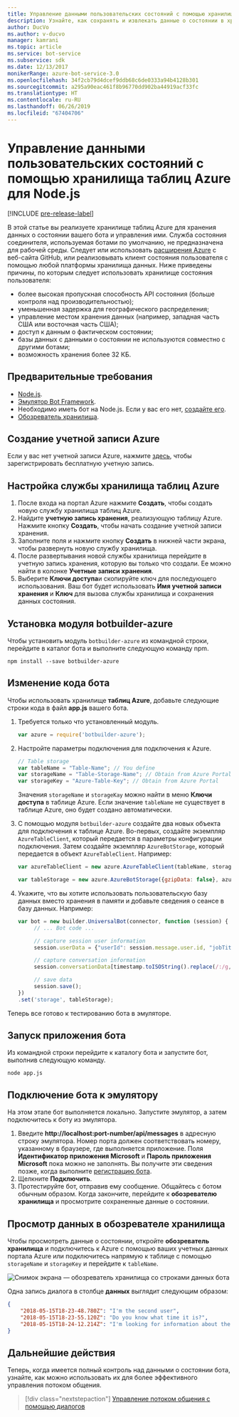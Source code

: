 ```yaml
---
title: Управление данными пользовательских состояний с помощью хранилища таблиц Azure | Документы Майкрософт
description: Узнайте, как сохранять и извлекать данные о состоянии в хранилище таблиц Azure с помощью пакета SDK Bot Framework для Node.js.
author: DucVo
ms.author: v-ducvo
manager: kamrani
ms.topic: article
ms.service: bot-service
ms.subservice: sdk
ms.date: 12/13/2017
monikerRange: azure-bot-service-3.0
ms.openlocfilehash: 34f2cb79d4dcef9ddb68c6de0333a94b4128b301
ms.sourcegitcommit: a295a90eac461f8b96770dd902ba44919acf33fc
ms.translationtype: HT
ms.contentlocale: ru-RU
ms.lasthandoff: 06/26/2019
ms.locfileid: "67404706"
---
```

# <a name="manage-custom-state-data-with-azure-table-storage-for-nodejs"></a>Управление данными пользовательских состояний с помощью хранилища таблиц Azure для Node.js

[!INCLUDE [pre-release-label](../includes/pre-release-label-v3.md)]

В этой статье вы реализуете хранилище таблиц Azure для хранения данных о состоянии вашего бота и управления ими. Служба состояния соединителя, используемая ботами по умолчанию, не предназначена для рабочей среды. Следует или использовать [расширения Azure](https://www.npmjs.com/package/botbuilder-azure) с веб-сайта GitHub, или реализовывать клиент состояния пользователя с помощью любой платформы хранилища данных. Ниже приведены причины, по которым следует использовать хранилище состояния пользователя:

- более высокая пропускная способность API состояния (больше контроля над производительностью);
- уменьшенная задержка для географического распределения;
- управление местом хранения данных (например, западная часть США или восточная часть США);
- доступ к данным о фактическом состоянии;
- базы данных с данными о состоянии не используются совместно с другими ботами;
- возможность хранения более 32 КБ.

## <a name="prerequisites"></a>Предварительные требования

- [Node.js](https://nodejs.org/en/).
- [Эмулятор Bot Framework](~/bot-service-debug-emulator.md).
- Необходимо иметь бот на Node.js. Если у вас его нет, [создайте его](bot-builder-nodejs-quickstart.md). 
- [Обозреватель хранилища](http://storageexplorer.com/).

## <a name="create-azure-account"></a>Создание учетной записи Azure
Если у вас нет учетной записи Azure, нажмите [здесь](https://azure.microsoft.com/free/), чтобы зарегистрировать бесплатную учетную запись.

## <a name="set-up-the-azure-table-storage-service"></a>Настройка службы хранилища таблиц Azure
1. После входа на портал Azure нажмите **Создать**, чтобы создать новую службу хранилища таблиц Azure. 
2. Найдите **учетную запись хранения**, реализующую таблицу Azure. Нажмите кнопку **Создать**, чтобы начать создание учетной записи хранения. 
3. Заполните поля и нажмите кнопку **Создать** в нижней части экрана, чтобы развернуть новую службу хранилища. 
4. После развертывания новой службы хранилища перейдите в учетную запись хранения, которую вы только что создали. Ее можно найти в колонке **Учетные записи хранения**.
4. Выберите **Ключи доступа**и скопируйте ключ для последующего использования. Ваш бот будет использовать **Имя учетной записи хранения** и **Ключ** для вызова службы хранилища и сохранения данных состояния.

## <a name="install-botbuilder-azure-module"></a>Установка модуля botbuilder-azure

Чтобы установить модуль `botbuilder-azure` из командной строки, перейдите в каталог бота и выполните следующую команду npm.

```nodejs
npm install --save botbuilder-azure
```

## <a name="modify-your-bot-code"></a>Изменение кода бота

Чтобы использовать хранилище **таблиц Azure**, добавьте следующие строки кода в файл **app.js** вашего бота.

1. Требуется только что установленный модуль.

   ```javascript
   var azure = require('botbuilder-azure'); 
   ```

2. Настройте параметры подключения для подключения к Azure.
   ```javascript
   // Table storage
   var tableName = "Table-Name"; // You define
   var storageName = "Table-Storage-Name"; // Obtain from Azure Portal
   var storageKey = "Azure-Table-Key"; // Obtain from Azure Portal
   ```
   Значения `storageName` и `storageKay` можно найти в меню **Ключи доступа** в таблице Azure. Если значение `tableName` не существует в таблице Azure, оно будет создано автоматически.

3. С помощью модуля `botbuilder-azure` создайте два новых объекта для подключения к таблице Azure. Во-первых, создайте экземпляр `AzureTableClient`, который передается в параметры конфигурации подключения. Затем создайте экземпляр `AzureBotStorage`, который передается в объект `AzureTableClient`. Например:

   ```javascript
   var azureTableClient = new azure.AzureTableClient(tableName, storageName, storageKey);

   var tableStorage = new azure.AzureBotStorage({gzipData: false}, azureTableClient);
   ```

4. Укажите, что вы хотите использовать пользовательскую базу данных вместо хранения в памяти и добавьте сведения о сеансе в базу данных. Например:

   ```javascript
   var bot = new builder.UniversalBot(connector, function (session) {
        // ... Bot code ...

        // capture session user information
        session.userData = {"userId": session.message.user.id, "jobTitle": "Senior Developer"};

        // capture conversation information  
        session.conversationData[timestamp.toISOString().replace(/:/g,"-")] = session.message.text;

        // save data
        session.save();
   })
   .set('storage', tableStorage);
   ```
Теперь все готово к тестированию бота в эмуляторе.

## <a name="run-your-bot-app"></a>Запуск приложения бота

Из командной строки перейдите к каталогу бота и запустите бот, выполнив следующую команду.

```nodejs
node app.js
```

## <a name="connect-your-bot-to-the-emulator"></a>Подключение бота к эмулятору

На этом этапе бот выполняется локально. Запустите эмулятор, а затем подключитесь к боту из эмулятора.

1. Введите <strong>http://localhost:port-number/api/messages</strong> в адресную строку эмулятора. Номер порта должен соответствовать номеру, указанному в браузере, где выполняется приложение. Поля <strong>Идентификатор приложения Microsoft</strong> и <strong>Пароль приложения Microsoft</strong> пока можно не заполнять. Вы получите эти сведения позже, когда выполните [регистрацию бота](~/bot-service-quickstart-registration.md).
2. Щелкните **Подключить**.
3. Протестируйте бот, отправив ему сообщение. Общайтесь с ботом обычным образом. Когда закончите, перейдите к **обозревателю хранилища** и просмотрите сохраненные данные о состоянии.

## <a name="view-data-in-storage-explorer"></a>Просмотр данных в обозревателе хранилища

Чтобы просмотреть данные о состоянии, откройте **обозреватель хранилища** и подключитесь к Azure с помощью ваших учетных данных портала Azure или подключитесь напрямую к таблице с помощью `storageName` и `storageKey` и перейдите к `tableName`. 

![Снимок экрана — обозреватель хранилища со строками данных бота](~/media/bot-builder-nodejs-state-azure-table-storage/bot-builder-nodejs-state-azure-table-storage-query.png)

Одна запись диалога в столбце **данных** выглядит следующим образом:

```JSON
{
    "2018-05-15T18-23-48.780Z": "I'm the second user",
    "2018-05-15T18-23-55.120Z": "Do you know what time it is?",
    "2018-05-15T18-24-12.214Z": "I'm looking for information about the new process."
}
```

## <a name="next-step"></a>Дальнейшие действия

Теперь, когда имеется полный контроль над данными о состоянии бота, узнайте, как можно использовать их для более эффективного управления потоком общения.

> [!div class="nextstepaction"]
> [Управление потоком общения с помощью диалогов](bot-builder-nodejs-dialog-manage-conversation-flow.md)
